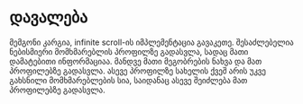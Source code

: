 # დავალება

მემგონი კარგია, infinite scroll-ის იმპლემენტაცია გავაკეთე. შესაძლებელია ნებისმიერი მომხმარებლის პროფილზე გადასვლა, სადაც მათი დამატებითი ინფორმაციაა. მანდვე მათი მეგობრების ნახვა და მათ პროფილებზე გადასვლა. ასევე პროფილზე სახელის ქვეშ არის უკვე გახსნილი მომხმარებლების სია, საიდანაც ასევე შეიძლება მათ პროფილებზე გადასვლა.
